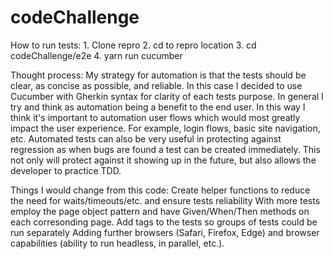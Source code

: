 # codeChallenge

How to run tests:
    1.  Clone repro
    2.  cd to repro location
    3.  cd codeChallenge/e2e
    4.  yarn run cucumber

Thought process:
    My strategy for automation is that the tests should be clear, as concise as possible, and reliable.
    In this case I decided to use Cucumber with Gherkin syntax for clarity of each tests purpose.
    In general I try and think as automation being a benefit to the end user.  In this way I think it's
    important to automation user flows which would most greatly impact the user experience.  For example,
    login flows, basic site navigation, etc.  Automated tests can also be very useful in protecting against
    regression as when bugs are found a test can be created immediately.  This not only will protect against
    it showing up in the future, but also allows the developer to practice TDD.

Things I would change from this code:
    Create helper functions to reduce the need for waits/timeouts/etc. and ensure tests reliability
    With more tests employ the page object pattern and have Given/When/Then methods on each corresonding page.
    Add tags to the tests so groups of tests could be run separately
    Adding further browsers (Safari, Firefox, Edge) and browser capabilities (ability to run headless, in
    parallel, etc.).